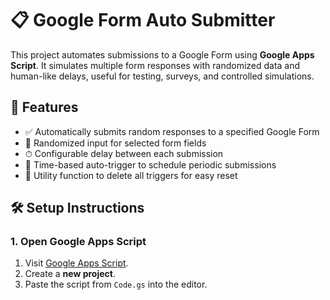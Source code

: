 # 📋 Google Form Auto Submitter

This project automates submissions to a Google Form using **Google Apps Script**. It simulates multiple form responses with randomized data and human-like delays, useful for testing, surveys, and controlled simulations.

## 🚀 Features

- ✅ Automatically submits random responses to a specified Google Form
- 🎲 Randomized input for selected form fields
- ⏱ Configurable delay between each submission
- 🔁 Time-based auto-trigger to schedule periodic submissions
- 🧹 Utility function to delete all triggers for easy reset

## 🛠 Setup Instructions

### 1. Open Google Apps Script

1. Visit [Google Apps Script](https://script.google.com/).
2. Create a **new project**.
3. Paste the script from `Code.gs` into the editor.


